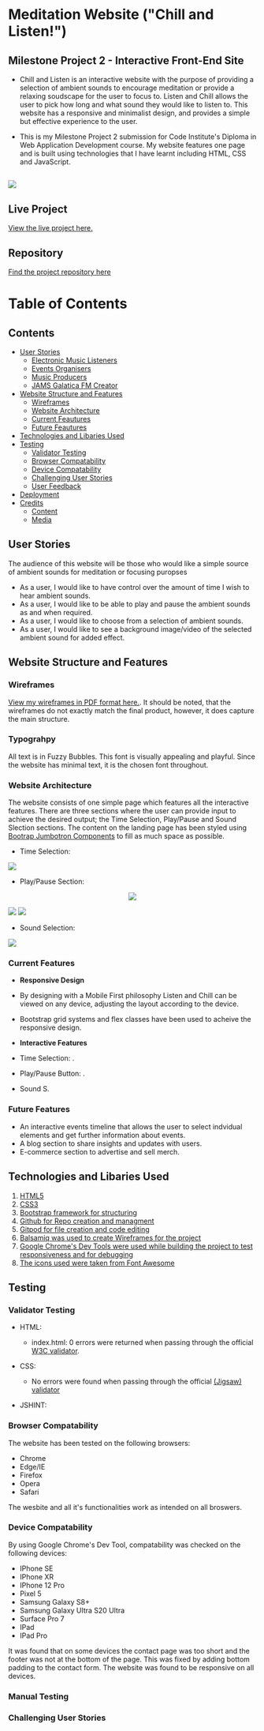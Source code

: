 # Meditation Website ("Chill and Listen!")

## Milestone Project 2 - Interactive Front-End Site 

* Chill and Listen is an interactive website with the purpose of providing a selection of ambient sounds to encourage meditation or provide a relaxing soudscape for the user to focus to. Listen and Chill allows the user to pick how long and what sound they would like to listen to. This website has a responsive and minimalist design, and provides a simple but effective experience to the user. 

* This is my Milestone Project 2 submission for Code Institute's Diploma in Web Application Development course. My website features one page and is built using technologies that I have learnt including HTML, CSS and JavaScript. 


<h2><img src="https://github.com/BMorrell92/Milestone_Project_2/blob/main/assets/images/Mockup%20Generator.JPG"></h2>

## Live Project 

[View the live project here.](https://bmorrell92.github.io/Milestone_Project_2/)

## Repository

[Find the project repository here](https://bmorrell92.github.io/Milestone_Project_2/)

# Table of Contents  

## Contents
- [User Stories](#user-stories)
    + [Electronic Music Listeners](#electronic-music-listener)
    + [Events Organisers](#events-organisers)
    + [Music Producers](#music-producers)
    + [JAMS Galatica FM Creator](#jams-galatica-fm-creator)
- [Website Structure and Features](#Website-Structure-and-Features)
  + [Wireframes](#wireframes)
  + [Website Architecture](#website-architecture)
  + [Current Feautures](#current-features)
  + [Future Feautures](#future-features)
- [Technologies and Libaries Used](#Technologies-and-Libaries-Used)
- [Testing](#testing)
  + [Validator Testing](#validtor-testing)
  + [Browser Compatability](#browser-compatability)
  + [Device Compatability](#device-compatability)
  + [Challenging User Stories](#Challenging-User-Stories)
  + [User Feedback](#User-Feedback)
- [Deployment](#deployment)
- [Credits](#credits)
  + [Content](#content)
  + [Media](#media)


## User Stories

The audience of this website will be those who would like a simple source of ambient sounds for meditation or focusing puropses

* As a user, I would like to have control over the amount of time I wish to hear ambient sounds. 
* As a user, I would like to be able to play and pause the ambient sounds as and when required.
* As a user, I would like to choose from a selection of ambient sounds. 
* As a user, I would like to see a background image/video of the selected ambient sound for added effect. 

## Website Structure and Features

### Wireframes

[View my wireframes in PDF format here.](https://github.com/BMorrell92/Milestone_Project_2/blob/main/assets/wireframes/MS2%20Wireframe.pdf). It should be noted, that the wireframes do not exactly match the final product, however, it does capture the main structure.

### Typograhpy

All text is in Fuzzy Bubbles. This font is visually appealing and playful. Since the website has minimal text, it is the chosen font throughout.

### Website Architecture

The website consists of one simple page which features all the interactive features. There are three sections where the user can provide input to achieve the desired output; the Time Selection, Play/Pause and Sound Slection sections. The content on the landing page has been styled using [Bootrap Jumbotron Components](https://getbootstrap.com/docs/4.0/components/jumbotron/) to fill as much space as possible. 

- Time Selection:
<img src="https://github.com/BMorrell92/Milestone_Project_2/blob/main/assets/images/Time%20Section.JPG">

- Play/Pause Section:
<p align="center"><img src="https://github.com/BMorrell92/Milestone_Project_2/blob/main/assets/images/Play%20Section%201.JPG"></p>
<img src="https://github.com/BMorrell92/Milestone_Project_2/blob/main/assets/images/Play%20Section%202.JPG">
<img src="https://github.com/BMorrell92/Milestone_Project_2/blob/main/assets/images/Play%20Section%203.JPG"> 

- Sound Selection:
<img src="https://github.com/BMorrell92/Milestone_Project_2/blob/main/assets/images/Sound%20Section.JPG"> 

### Current Features

- __Responsive Design__

 - By designing with a Mobile First philosophy Listen and Chill can be viewed on any device, adjusting the layout according to the device.  
 - Bootstrap grid systems and flex classes have been used to acheive the responsive design.

 - __Interactive Features__

 - Time Selection: .
 - Play/Pause Button: .
 - Sound S.

### Future Features

- An interactive events timeline that allows the user to select indvidual elements and get further information about events.
- A blog section to share insights and updates with users.
- E-commerce section to advertise and sell merch.

## Technologies and Libaries Used
1. [HTML5](https://www.w3.org/TR/html52/)
2. [CSS3](https://www.w3.org/Style/CSS/Overview.en.html)
3. [Bootstrap framework for structuring](http://getbootstrap.com/)
4. [Github for Repo creation and managment](https://github.com/)
5. [Gitpod for file creation and code editing](https://gitpod.io/)
6. [Balsamiq was used to create Wireframes for the project](https://balsamiq.com/)
7. [Google Chrome's Dev Tools were used while building the project to test responsiveness and for debugging](https://developer.chrome.com/docs/devtools/)
8. [The icons used were taken from Font Awesome](https://fontawesome.com/)

## Testing 

### Validator Testing 

- HTML:
  - index.html: 0 errors were returned when passing through the official [W3C validator](https://validator.w3.org/nu/?showsource=yes&doc=https%3A%2F%2Fbmorrell92.github.io%2FBMorrell_Milestone_Project1%2Findex.html).
  
- CSS:
  - No errors were found when passing through the official [(Jigsaw) validator](https://jigsaw.w3.org/css-validator/validator?uri=https%3A%2F%2Fbmorrell92.github.io%2FBMorrell_Milestone_Project1%2F&profile=css3svg&usermedium=all&warning=1&vextwarning=&lang=en)

- JSHINT:


### Browser Compatability
The website has been tested on the following browsers:

- Chrome
- Edge/IE
- Firefox
- Opera
- Safari

The wesbite and all it's functionalities work as intended on all broswers. 

### Device Compatability
By using Google Chrome's Dev Tool, compatability was checked on the following devices:

- IPhone SE
- IPhone XR
- IPhone 12 Pro
- Pixel 5
- Samsung Galaxy S8+
- Samsung Galaxy Ultra S20 Ultra
- Surface Pro 7
- IPad
- IPad Pro

It was found that on some devices the contact page was too short and the footer was not at the bottom of the page. This was fixed by adding bottom padding to the contact form. The website was found to be responsive on all devices.

### Manual Testing 

### Challenging User Stories 

















